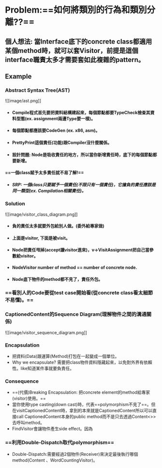 # **Problem:==如何將類別的行為和類別分離??==**

## 個人想法: 當Interface底下的concrete class都適用某個method時，就可以套Visitor，前提是這個interface職責太多才需要套如此複雜的pattern。

## Example

### Abstract Syntax Tree(AST)
![[image/ast.png]]
- #### Compile程式首先要把資料結構建起來，每個節點都要TypeCheck檢查其資料型態(ex. assignment兩邊Type要一樣)。
- #### 每個節點都應該要CodeGen (ex. x86, asm)。
- #### PrettyPrint這個責任(功能)跟Compiler沒什麼關係。
- #### 設計問題: Node是吸收責任的地方，所以當你新增責任時，底下的每個節點都要新增。
#### ==一個class賦予太多責任就不易了解!==
- ##### SRP: 一個class只要賦予一個責任(不限只有一個責任)，它擔負的責任應該是同一類型(ex. Compilation相關責任)。
### Solution

![[image/visitor_class_diagram.png]]
-  #### 負的責任太多就要外包給別人做。(委外給專家做)
- #### 上面是visitor, 下面是被visit。
- #### Node把責任甩掉(accept讓visitor進來)，v→VisitAssignment把自己當參數給visitor。
- #### NodeVisitor number of method == number of concrete node.
- #### Node底下物件的method都不見了，責任外包。
### ==看別人的Code要從test case開始看(從concrete class看太細節不易懂)。==


### CaptionedContent的Sequence Diagram(理解物件之間的溝通關係)
![[image/visitor_sequence_diagram.png]]

### Encapsulation
- 把資料(Data)跟運算(Method)打包在一起變成一個單位。
- Why we encapsulate? 需要把class物件資料隱藏起來，以免對外界有依賴性。like知道某件事就要負責任。 
### Consequence
- ==(代價)Breaking Encapsulation: 把concrete element的method給專家(visitor)使用。==
- 當你使用type casting(down cast)時，代表==polymorphism不見了==。但在visitCaptionedContent時，拿到的本來就是CaptionedContent所以可以直接call CaptionedContent本身的public method而不是只去透過Content<<Interface>>>去呼叫method。
- FindVisitor會讓物件產生side effect。因為
### ==利用Double-Dispatch取代polymorphism==
- Double-Dispatch:需要經過2個物件(Receiver)來決定最後執行哪個method(Content 、WordCountingVisitor)。